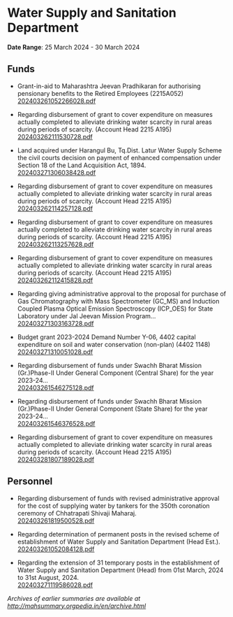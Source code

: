 # Water Supply and Sanitation Department

**Date Range**: 25 March 2024 - 30 March 2024


## Funds
- Grant-in-aid to Maharashtra Jeevan Pradhikaran for authorising pensionary benefits to the Retired Employees (2215A052)\
  [202403261052266028.pdf](https://gr.maharashtra.gov.in/Site/Upload/Government%20Resolutions/English/202403261052266028.pdf)

- Regarding disbursement of grant to cover expenditure on measures actually completed to alleviate drinking water scarcity in rural areas during periods of scarcity.                         (Account Head 2215 A195)\
  [202403262111530728.pdf](https://gr.maharashtra.gov.in/Site/Upload/Government%20Resolutions/English/202403262111530728.pdf)

- Land acquired under Harangul Bu, Tq.Dist. Latur Water Supply Scheme the civil courts decision on payment of           enhanced compensation under Section 18 of the Land Acquisition Act, 1894.\
  [202403271306038428.pdf](https://gr.maharashtra.gov.in/Site/Upload/Government%20Resolutions/English/202403271306038428.pdf)

- Regarding disbursement of grant to cover expenditure on measures actually completed to alleviate drinking water scarcity in rural areas during periods of scarcity.                         (Account Head 2215 A195)\
  [202403262114257128.pdf](https://gr.maharashtra.gov.in/Site/Upload/Government%20Resolutions/English/202403262114257128.pdf)

- Regarding disbursement of grant to cover expenditure on measures actually completed to alleviate drinking water scarcity in rural areas during periods of scarcity.                         (Account Head 2215 A195)\
  [202403262113257628.pdf](https://gr.maharashtra.gov.in/Site/Upload/Government%20Resolutions/English/202403262113257628.pdf)

- Regarding disbursement of grant to cover expenditure on measures actually completed to alleviate drinking water scarcity in rural areas during periods of scarcity.                         (Account Head 2215 A195)\
  [202403262112415828.pdf](https://gr.maharashtra.gov.in/Site/Upload/Government%20Resolutions/English/202403262112415828.pdf)

- Regarding giving administrative approval to the proposal for purchase of Gas Chromatography with Mass Spectrometer (GC_MS) and Induction Coupled Plasma Optical Emission Spectroscopy (ICP_OES) for State Laboratory under Jal Jeevan Mission Program...\
  [202403271303163728.pdf](https://gr.maharashtra.gov.in/Site/Upload/Government%20Resolutions/English/202403271303163728.pdf)

- Budget grant 2023-2024 Demand Number Y-06, 4402 capital expenditure on soil and water conservation (non-plan) (4402 1148)\
  [202403271310051028.pdf](https://gr.maharashtra.gov.in/Site/Upload/Government%20Resolutions/English/202403271310051028...pdf)

- Regarding disbursement of funds under Swachh Bharat Mission (Gr.)Phase-II Under General Component (Central  Share) for the year 2023-24...\
  [202403261546275128.pdf](https://gr.maharashtra.gov.in/Site/Upload/Government%20Resolutions/English/202403261546275128.pdf)

- Regarding disbursement of funds under Swachh Bharat Mission (Gr.)Phase-II Under General Component (State Share) for the year 2023-24...\
  [202403261546376528.pdf](https://gr.maharashtra.gov.in/Site/Upload/Government%20Resolutions/English/202403261546376528.pdf)

- Regarding disbursement of grant to cover expenditure on measures actually completed to alleviate drinking water scarcity in rural areas during periods of scarcity.                    (Account Head 2215 A195)\
  [202403281807189028.pdf](https://gr.maharashtra.gov.in/Site/Upload/Government%20Resolutions/English/202403281807189028.pdf)

## Personnel
- Regarding disbursement of funds with revised administrative approval for the cost of supplying water by tankers for the 350th coronation ceremony of Chhatrapati Shivaji Maharaj.\
  [202403261819500528.pdf](https://gr.maharashtra.gov.in/Site/Upload/Government%20Resolutions/English/202403261819500528.pdf)

- Regarding determination of permanent posts in the revised scheme of establishment of Water Supply and Sanitation Department (Head Est.).\
  [202403261052084128.pdf](https://gr.maharashtra.gov.in/Site/Upload/Government%20Resolutions/English/202403261052084128.pdf)

- Regarding the extension of 31 temporary posts in the establishment of Water Supply and Sanitation Department (Head) from 01st March, 2024 to 31st August, 2024.\
  [202403271119586028.pdf](https://gr.maharashtra.gov.in/Site/Upload/Government%20Resolutions/English/202403271119586028.pdf)


*Archives of earlier summaries are available at http://mahsummary.orgpedia.in/en/archive.html*